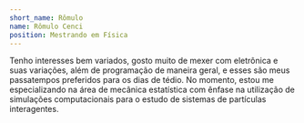 ```yaml
---
short_name: Rômulo
name: Rômulo Cenci
position: Mestrando em Física
---
```

Tenho interesses bem variados, gosto muito de mexer com eletrônica e suas variações, além de programação de maneira geral, e esses são meus passatempos preferidos para os dias de tédio. No momento, estou me especializando na área de mecânica estatística com ênfase na utilização de simulações computacionais para o estudo de sistemas de partículas interagentes.
